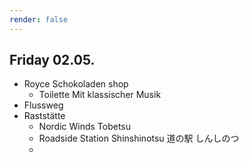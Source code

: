 ```yaml
---
render: false
---
```


## Friday 02.05.
- Royce Schokoladen shop
	- Toilette Mit klassischer Musik
- Flussweg
- Raststätte
	- Nordic Winds Tobetsu
	- Roadside Station Shinshinotsu 道の駅 しんしのつ
	- 